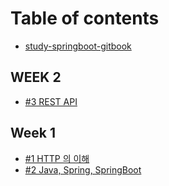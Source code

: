 # Table of contents

* [study-springboot-gitbook](README.md)

## WEEK 2

* [#3 REST API](week-2/3-rest-api.md)

## Week 1

* [#1 HTTP 의 이해](week-1/1-http.md)
* [#2 Java, Spring, SpringBoot](week-1/2-java-spring-springboot.md)
